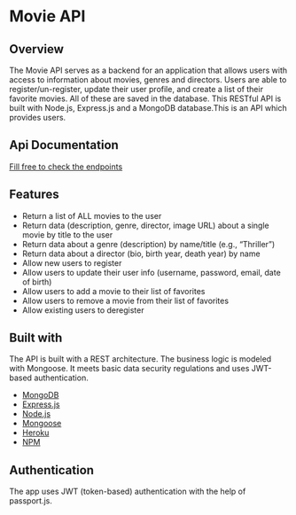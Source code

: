 # Movie API

## Overview

The Movie API serves as a backend for an application that allows users with access to information about movies, genres and directors. Users are able to register/un-register, update their user profile, and create a list of their favorite movies. All of these are saved in the database. This RESTful API is built with Node.js, Express.js and a MongoDB database.This is an API which provides users.

## Api Documentation
[Fill free to check the endpoints](http://myflix01025.herokuapp.com/documentation.html)

## Features

- Return a list of ALL movies to the user
- Return data (description, genre, director, image URL) about a single movie by title to the user
- Return data about a genre (description) by name/title (e.g., “Thriller”)
- Return data about a director (bio, birth year, death year) by name
- Allow new users to register
- Allow users to update their user info (username, password, email, date of birth)
- Allow users to add a movie to their list of favorites
- Allow users to remove a movie from their list of favorites
- Allow existing users to deregister

## Built with

The API is built with a REST architecture. The business logic is modeled with Mongoose. It meets basic data security regulations and uses JWT-based authentication.

- [MongoDB](https://docs.mongodb.com/)
- [Express.js](http://expressjs.com/)
- [Node.js](https://nodejs.org/en/docs/)
- [Mongoose](https://mongoosejs.com/docs/)
- [Heroku](https://devcenter.heroku.com/categories/reference)
- [NPM](https://docs.npmjs.com/)

## Authentication

The app uses JWT (token-based) authentication with the help of passport.js.
